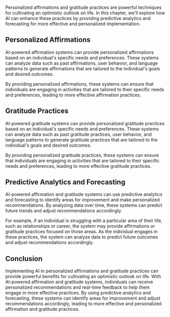 
Personalized affirmations and gratitude practices are powerful techniques for cultivating an optimistic outlook on life. In this chapter, we'll explore how AI can enhance these practices by providing predictive analytics and forecasting for more effective and personalized implementation.

Personalized Affirmations
-------------------------

AI-powered affirmation systems can provide personalized affirmations based on an individual's specific needs and preferences. These systems can analyze data such as past affirmations, user behavior, and language patterns to generate affirmations that are tailored to the individual's goals and desired outcomes.

By providing personalized affirmations, these systems can ensure that individuals are engaging in activities that are tailored to their specific needs and preferences, leading to more effective affirmation practices.

Gratitude Practices
-------------------

AI-powered gratitude systems can provide personalized gratitude practices based on an individual's specific needs and preferences. These systems can analyze data such as past gratitude practices, user behavior, and language patterns to generate gratitude practices that are tailored to the individual's goals and desired outcomes.

By providing personalized gratitude practices, these systems can ensure that individuals are engaging in activities that are tailored to their specific needs and preferences, leading to more effective gratitude practices.

Predictive Analytics and Forecasting
------------------------------------

AI-powered affirmation and gratitude systems can use predictive analytics and forecasting to identify areas for improvement and make personalized recommendations. By analyzing data over time, these systems can predict future trends and adjust recommendations accordingly.

For example, if an individual is struggling with a particular area of their life, such as relationships or career, the system may provide affirmations or gratitude practices focused on those areas. As the individual engages in these practices, the system can analyze data to predict future outcomes and adjust recommendations accordingly.

Conclusion
----------

Implementing AI in personalized affirmations and gratitude practices can provide powerful benefits for cultivating an optimistic outlook on life. With AI-powered affirmation and gratitude systems, individuals can receive personalized recommendations and real-time feedback to help them engage in more effective practices. By using predictive analytics and forecasting, these systems can identify areas for improvement and adjust recommendations accordingly, leading to more effective and personalized affirmation and gratitude practices.
